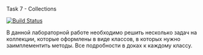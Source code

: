 Task 7 - Collections

[![Build Status](https://travis-ci.com/itmo-java-basics-2020/task-7-collections-framework-Dmitrii-Stukalov.svg?branch=master)](https://travis-ci.com/itmo-java-basics-2020/task-7-collections-framework-Dmitrii-Stukalov)

В данной лабораторной работе необходимо решить несколько задач на коллекции, которые оформлены в виде классов, в которых нужно заимплементить методы. Все подробности в доках к каждому классу.